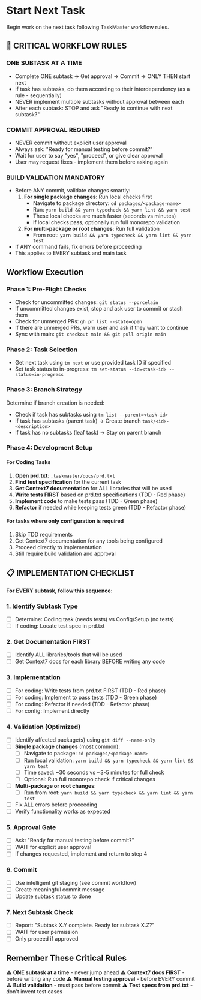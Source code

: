 # Start Next Task

Begin work on the next task following TaskMaster workflow rules.

## 🔴 CRITICAL WORKFLOW RULES

### ONE SUBTASK AT A TIME

- Complete ONE subtask → Get approval → Commit → ONLY THEN start next
- If task has subtasks, do them according to their interdependency (as a rule - sequentially)
- NEVER implement multiple subtasks without approval between each
- After each subtask: STOP and ask "Ready to continue with next subtask?"

### COMMIT APPROVAL REQUIRED

- NEVER commit without explicit user approval
- Always ask: "Ready for manual testing before commit?"
- Wait for user to say "yes", "proceed", or give clear approval
- User may request fixes - implement them before asking again

### BUILD VALIDATION MANDATORY

- Before ANY commit, validate changes smartly:
  1. **For single package changes**: Run local checks first
     - Navigate to package directory: `cd packages/<package-name>`
     - Run: `yarn build && yarn typecheck && yarn lint && yarn test`
     - These local checks are much faster (seconds vs minutes)
     - If local checks pass, optionally run full monorepo validation
  2. **For multi-package or root changes**: Run full validation
     - From root: `yarn build && yarn typecheck && yarn lint && yarn test`
- If ANY command fails, fix errors before proceeding
- This applies to EVERY subtask and main task

## Workflow Execution

### Phase 1: Pre-Flight Checks

- Check for uncommitted changes: `git status --porcelain`
- If uncommitted changes exist, stop and ask user to commit or stash them
- Check for unmerged PRs: `gh pr list --state=open`
- If there are unmerged PRs, warn user and ask if they want to continue
- Sync with main: `git checkout main && git pull origin main`

### Phase 2: Task Selection

- Get next task using `tm next` or use provided task ID if specified
- Set task status to in-progress: `tm set-status --id=<task-id> --status=in-progress`

### Phase 3: Branch Strategy

Determine if branch creation is needed:

- Check if task has subtasks using `tm list --parent=<task-id>`
- If task has subtasks (parent task) → Create branch `task/<id>-<description>`
- If task has no subtasks (leaf task) → Stay on parent branch

### Phase 4: Development Setup

#### For Coding Tasks

1. **Open prd.txt**: `.taskmaster/docs/prd.txt`
2. **Find test specification** for the current task
3. **Get Context7 documentation** for ALL libraries that will be used
4. **Write tests FIRST** based on prd.txt specifications (TDD - Red phase)
5. **Implement code** to make tests pass (TDD - Green phase)
6. **Refactor** if needed while keeping tests green (TDD - Refactor phase)

#### For tasks where only configuration is required

1. Skip TDD requirements
2. Get Context7 documentation for any tools being configured
3. Proceed directly to implementation
4. Still require build validation and approval

## 📋 IMPLEMENTATION CHECKLIST

**For EVERY subtask, follow this sequence:**

### 1. Identify Subtask Type

- [ ] Determine: Coding task (needs tests) vs Config/Setup (no tests)
- [ ] If coding: Locate test spec in prd.txt

### 2. Get Documentation FIRST

- [ ] Identify ALL libraries/tools that will be used
- [ ] Get Context7 docs for each library BEFORE writing any code

### 3. Implementation

- [ ] For coding: Write tests from prd.txt FIRST (TDD - Red phase)
- [ ] For coding: Implement to pass tests (TDD - Green phase)
- [ ] For coding: Refactor if needed (TDD - Refactor phase)
- [ ] For config: Implement directly

### 4. Validation (Optimized)

- [ ] Identify affected package(s) using `git diff --name-only`
- [ ] **Single package changes** (most common):
  - [ ] Navigate to package: `cd packages/<package-name>`
  - [ ] Run local validation: `yarn build && yarn typecheck && yarn lint && yarn test`
  - [ ] Time saved: ~30 seconds vs ~3-5 minutes for full check
  - [ ] Optional: Run full monorepo check if critical changes
- [ ] **Multi-package or root changes**:
  - [ ] Run from root: `yarn build && yarn typecheck && yarn lint && yarn test`
- [ ] Fix ALL errors before proceeding
- [ ] Verify functionality works as expected

### 5. Approval Gate

- [ ] Ask: "Ready for manual testing before commit?"
- [ ] WAIT for explicit user approval
- [ ] If changes requested, implement and return to step 4

### 6. Commit

- [ ] Use intelligent git staging (see commit workflow)
- [ ] Create meaningful commit message
- [ ] Update subtask status to done

### 7. Next Subtask Check

- [ ] Report: "Subtask X.Y complete. Ready for subtask X.Z?"
- [ ] WAIT for user permission
- [ ] Only proceed if approved

## Remember These Critical Rules

⚠️ **ONE subtask at a time** - never jump ahead
⚠️ **Context7 docs FIRST** - before writing any code
⚠️ **Manual testing approval** - before EVERY commit
⚠️ **Build validation** - must pass before commit
⚠️ **Test specs from prd.txt** - don't invent test cases
